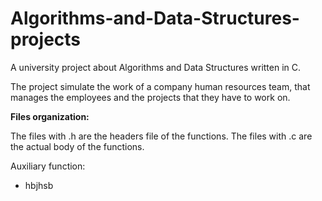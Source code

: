 # Algorithms-and-Data-Structures-projects
A university project about Algorithms and Data Structures written in C.

The project simulate the work of a company human resources team, that manages the employees and the projects that they have to work on.

**Files organization:**

The files with .h are the headers file of the functions.
The files with .c are the actual body of the functions.

Auxiliary function:
- hbjhsb



